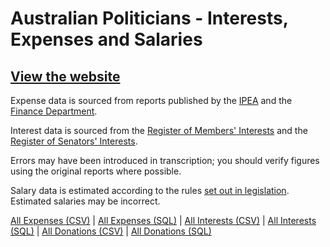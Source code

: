 # Australian Politicians - Interests, Expenses and Salaries

## [View the website](https://icacpls.github.io/index.html)

Expense data is sourced from reports published by the [IPEA](http://www.ipea.gov.au/reporting/index.html) and the [Finance Department](http://www.finance.gov.au/publications/parliamentarians-reporting/).

Interest data is sourced from the [Register of Members' Interests](https://www.aph.gov.au/Senators_and_Members/Members/Register) and the [Register of Senators' Interests](https://www.aph.gov.au/Parliamentary_Business/Committees/Senate/Senators_Interests/CurrentRegister).

Errors may have been introduced in transcription; you should verify figures using the original reports where possible.

Salary data is estimated according to the rules [set out in legislation](https://www.legislation.gov.au/Series/F2017L00810). Estimated salaries may be incorrect.

[All Expenses (CSV)](https://drive.google.com/open?id=1RY1JmV11N2hnSzeQl-K7AwEIe-kFgns1) | [All Expenses (SQL)](https://drive.google.com/open?id=1CRHPOxXSQXn3_xFkXBrKMnWJEnPIEuJz) | [All Interests (CSV)](https://drive.google.com/open?id=1XvZ_5ucb-qVHmVFneWBSVEq9wSuSbZYQ) | [All Interests (SQL)](https://drive.google.com/open?id=1aTIkceWHJxbH9CpoPITRlQHDACyqLl-j) | [All Donations (CSV)](https://drive.google.com/open?id=1vJSNAArbbV6UYOCcxA9E0PrXQhzzNqHz) | [All Donations (SQL)](https://drive.google.com/open?id=1p1o2oF4OJAIDMG05Nub_BvREzpiSWLig)
